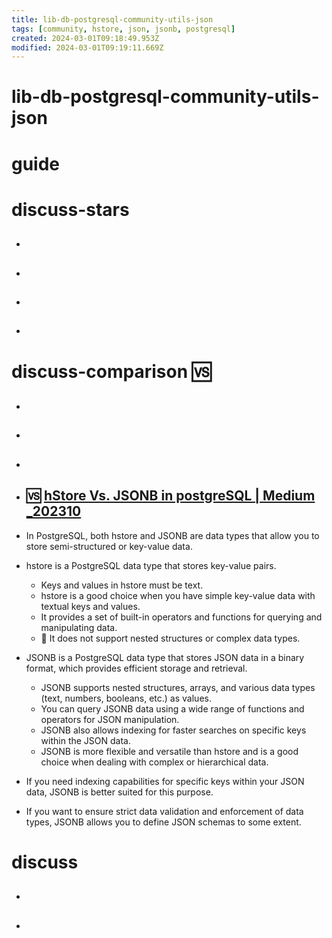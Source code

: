 ```yaml
---
title: lib-db-postgresql-community-utils-json
tags: [community, hstore, json, jsonb, postgresql]
created: 2024-03-01T09:18:49.953Z
modified: 2024-03-01T09:19:11.669Z
---
```


# lib-db-postgresql-community-utils-json

# guide

# discuss-stars
- ## 

- ## 

- ## 

- ## 
# discuss-comparison 🆚️
- ## 

- ## 

- ## 

- ## 🆚️ [hStore Vs. JSONB in postgreSQL | Medium _202310](https://medium.com/@alireza.stack/hstore-vs-jsonb-in-postgresql-c7e772cba6ab)
- In PostgreSQL, both hstore and JSONB are data types that allow you to store semi-structured or key-value data. 

- hstore is a PostgreSQL data type that stores key-value pairs.
  - Keys and values in hstore must be text.
  - hstore is a good choice when you have simple key-value data with textual keys and values.
  - It provides a set of built-in operators and functions for querying and manipulating data.
  - 🐛 It does not support nested structures or complex data types.

- JSONB is a PostgreSQL data type that stores JSON data in a binary format, which provides efficient storage and retrieval.
  - JSONB supports nested structures, arrays, and various data types (text, numbers, booleans, etc.) as values.
  - You can query JSONB data using a wide range of functions and operators for JSON manipulation.
  - JSONB also allows indexing for faster searches on specific keys within the JSON data.
  - JSONB is more flexible and versatile than hstore and is a good choice when dealing with complex or hierarchical data.

- If you need indexing capabilities for specific keys within your JSON data, JSONB is better suited for this purpose.
- If you want to ensure strict data validation and enforcement of data types, JSONB allows you to define JSON schemas to some extent.
# discuss
- ## 

- ## 
